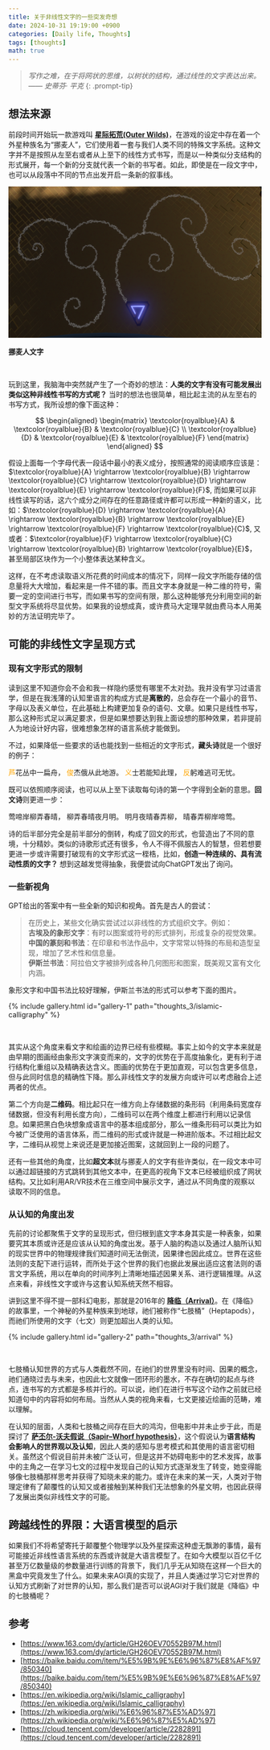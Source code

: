 ```yaml
---
title: 关于非线性文字的一些突发奇想
date: 2024-10-31 19:19:00 +0900
categories: [Daily life, Thoughts]
tags: [thoughts]
math: true
---
```


> *写作之难，在于将网状的思维，以树状的结构，通过线性的文字表达出来。 —— 史蒂芬· 平克*
{: .prompt-tip}

## 想法来源

前段时间开始玩一款游戏叫 **[星际拓荒(Outer Wilds)](https://en.wikipedia.org/wiki/Outer_Wilds)**，在游戏的设定中存在着一个外星种族名为“挪麦人”，它们使用着一套与我们人类不同的特殊文字系统。这种文字并不是按照从左至右或者从上至下的线性方式书写，而是以一种类似分支结构的形式展开，每一个新的分支就代表一个新的书写者。如此，即使是在一段文字中，也可以从段落中不同的节点出发开启一条新的叙事线。

<div style="text-align: center"> <img src="/assets/img/2024-10-31-thoughts_3/scroll_wall_noui.png" class="custom-img"> </div>

<p class="image-caption"><strong>挪麦人文字</strong></p>

<br>

玩到这里，我脑海中突然就产生了一个奇妙的想法：**人类的文字有没有可能发展出类似这种非线性书写的方式呢？** 当时的想法也很简单，相比起主流的从左至右的书写方式，我所设想的像下面这种：

$$
\begin{aligned}
    \begin{matrix}
        \textcolor{royalblue}{A} & \textcolor{royalblue}{B} & \textcolor{royalblue}{C} \\
        \textcolor{royalblue}{D} & \textcolor{royalblue}{E} & \textcolor{royalblue}{F}
    \end{matrix}
\end{aligned}
$$

假设上面每一个字母代表一段话中最小的表义成分，按照通常的阅读顺序应该是：$\textcolor{royalblue}{A} \rightarrow \textcolor{royalblue}{B} \rightarrow \textcolor{royalblue}{C} \rightarrow \textcolor{royalblue}{D} \rightarrow \textcolor{royalblue}{E} \rightarrow \textcolor{royalblue}{F}$, 而如果可以非线性读写的话，这六个成分之间存在的任意路径或许都可以形成一种新的语义，比如：$\textcolor{royalblue}{D} \rightarrow \textcolor{royalblue}{A} \rightarrow \textcolor{royalblue}{B} \rightarrow \textcolor{royalblue}{E} \rightarrow \textcolor{royalblue}{F} \rightarrow  \textcolor{royalblue}{C}$, 又或者：$\textcolor{royalblue}{F} \rightarrow \textcolor{royalblue}{C} \rightarrow \textcolor{royalblue}{B} \rightarrow \textcolor{royalblue}{E}$，甚至局部区块作为一个小整体表达某种含义。

这样，在不考虑读取语义所花费的时间成本的情况下，同样一段文字所能存储的信息量将大大增加，看起来是一件不错的事。而且文字本身就是一种二维的符号，需要一定的空间进行书写，而如果书写的空间有限，那么这种能够充分利用空间的新型文字系统将尽显优势。如果我的设想成真，或许费马大定理早就由费马本人用美妙的方法证明完毕了。

## 可能的非线性文字呈现方式

### 现有文字形式的限制

读到这里不知道你会不会和我一样隐约感觉有哪里不太对劲。我并没有学习过语言学，但是在我浅薄的认知里语言的构成方式是**离散的**，总会存在一个最小的音节、字母以及表义单位，在此基础上构建更加复杂的语句、文章。如果只是线性书写，那么这种形式足以满足要求，但是如果想要达到我上面设想的那种效果，若非提前人为地设计好内容，很难想象怎样的语言系统才能做到。

不过，如果降低一些要求的话也能找到一些相近的文字形式，**藏头诗**就是一个很好的例子：

<div class="poem">
    <div class="poem-font">
        <span style="color: orange">芦</span>花丛中一扁舟，
        <span style="color: orange">俊</span>杰俄从此地游。
        <span style="color: orange">义</span>士若能知此理，
        <span style="color: orange">反</span>躬难逃可无忧。
    </div>
</div>

既可以依照顺序阅读，也可以从上至下读取每句诗的第一个字得到全新的意思。**回文诗**则更进一步：

<div class="poem">
    <div class="poem-font">
        莺啼岸柳弄春晴，
        柳弄春晴夜月明。
        明月夜晴春弄柳，
        晴春弄柳岸啼莺。
    </div>
</div>

诗的后半部分完全是前半部分的倒转，构成了回文的形式，也营造出了不同的意境，十分精妙。类似的诗歌形式还有很多，令人不得不佩服古人的智慧，但若想要更进一步或许需要打破现有的文字形式这一桎梏，比如，**创造一种连续的、具有流动性质的文字？** 想到这越发觉得抽象，我便尝试向ChatGPT发出了询问。

### 一些新视角

GPT给出的答案中有一些全新的知识和视角。首先是古人的尝试：

> 在历史上，某些文化确实尝试过以非线性的方式组织文字。例如：  
> **古埃及的象形文字**：有时以图案或符号的形式排列，形成复杂的视觉效果。  
> **中国的篆刻和书法**：在印章和书法作品中，文字常常以特殊的布局和造型呈现，增加了艺术性和信息量。  
> **伊斯兰书法**：阿拉伯文字被排列成各种几何图形和图案，既美观又富有文化内涵。

象形文字和中国书法比较好理解，伊斯兰书法的形式可以参考下面的图片。

{% include gallery.html id="gallery-1" path="thoughts_3/islamic-calligraphy" %}

<br>

其实从这个角度来看文字和绘画的边界已经有些模糊。事实上如今的文字本来就是由早期的图画经由象形文字演变而来的，文字的优势在于高度抽象化，更有利于进行结构化重组以及精确表达含义。图画的优势在于更加直观，可以包含更多信息，但与此同时信息的精确性下降。那么非线性文字的发展方向或许可以考虑融合上述两者的优点。

第二个方向是**二维码**。相比起只在一维方向上存储数据的条形码（利用条码宽度存储数据，但没有利用长度方向），二维码可以在两个维度上都进行利用以记录信息。如果把黑白色块想象成语言中的基本组成部分，那么一维条形码可以类比为如今被广泛使用的语言体系，而二维码的形式或许就是一种进阶版本。不过相比起文字，二维码从视觉上来说还是更加接近图案，这就回到上一段的问题了。

还有一些其他的角度，比如**超文本**就与挪麦人的文字有些许类似，在一段文本中可以通过超链接的方式跳转到其他文本中，在更高的视角下文本已经被组织成了网状结构。又比如利用AR/VR技术在三维空间中展示文字，通过从不同角度的观察以读取不同的信息。

### 从认知的角度出发

先前的讨论都聚焦于文字的呈现形式，但归根到底文字本身其实是一种表象，如果要究其本质或许还是应该从认知的角度出发。基于人脑的构造以及通过人脑所认知的现实世界中的物理规律我们知道时间无法倒流，因果律也因此成立。世界在这些法则的支配下进行运转，而所处于这个世界的我们也据此发展出适应这套法则的语言文字系统，用以在单向的时间序列上清晰地描述因果关系、进行逻辑推理。从这点来看，非线性文字或许与这套认知系统天然不相容。

讲到这里不得不提一部科幻电影，那就是2016年的 **[降临（Arrival）](https://en.wikipedia.org/wiki/Arrival_(film))**。在《降临》的故事里，一个神秘的外星种族来到地球，祂们被称作“七肢桶”（Heptapods），而祂们所使用的文字（七文）则更加超出人类的认知。

{% include gallery.html id="gallery-2" path="thoughts_3/arrival" %}

<br>

七肢桶认知世界的方式与人类截然不同，在祂们的世界里没有时间、因果的概念，祂们通晓过去与未来，也因此七文就像一团环形的墨水，不存在确切的起点与终点，连书写的方式都是多核并行的。可以说，祂们在进行书写这个动作之前就已经知道句中的内容将如何布局。当然从人类的视角来看，七文更接近绘画的范畴，难以理解。

在认知的层面，人类和七肢桶之间存在巨大的鸿沟，但电影中并未止步于此，而是探讨了 **[萨丕尔-沃夫假说（Sapir–Whorf hypothesis）](https://en.wikipedia.org/wiki/Linguistic_relativity)**，这个假说认为**语言结构会影响人的世界观以及认知**，因此人类的感知与思考模式和其使用的语言密切相关。虽然这个假说目前并未被广泛认可，但是这并不妨碍电影中的艺术发挥，故事中的主角之一在学习七文的过程中发现自己的认知方式逐渐发生了转变，她变得能够像七肢桶那样思考并获得了知晓未来的能力。或许在未来的某一天，人类对于物理定律有了颠覆性的认知又或者接触到某种我们无法想象的外星文明，也因此获得了发展出类似非线性文字的可能。

## 跨越线性的界限：大语言模型的启示

如果我们不将希望寄托于颠覆整个物理学以及外星探索这种虚无飘渺的事情，最有可能接近非线性语言系统的东西或许就是大语言模型了。在如今大模型以百亿千亿甚至万亿数量级的参数量进行训练的背景下，我们几乎无从知晓在这样一个巨大的黑盒中究竟发生了什么。如果未来AGI真的实现了，并且人类通过学习它对世界的认知方式刷新了对世界的认知，那么我们是否可以说AGI对于我们就是《降临》中的七肢桶呢？

## 参考

- [https://www.163.com/dy/article/GH26OEV70552B97M.html](https://www.163.com/dy/article/GH26OEV70552B97M.html)
- [https://baike.baidu.com/item/%E5%9B%9E%E6%96%87%E8%AF%97/850340](https://baike.baidu.com/item/%E5%9B%9E%E6%96%87%E8%AF%97/850340)
- [https://en.wikipedia.org/wiki/Islamic_calligraphy](https://en.wikipedia.org/wiki/Islamic_calligraphy)
- [https://zh.wikipedia.org/wiki/%E6%96%87%E5%AD%97](https://zh.wikipedia.org/wiki/%E6%96%87%E5%AD%97)
- [https://cloud.tencent.com/developer/article/2282891](https://cloud.tencent.com/developer/article/2282891)

